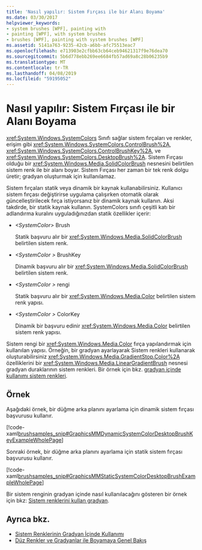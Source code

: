 ```yaml
---
title: 'Nasıl yapılır: Sistem Fırçası ile bir Alanı Boyama'
ms.date: 03/30/2017
helpviewer_keywords:
- system brushes [WPF], painting with
- painting [WPF], with system brushes
- brushes [WPF], painting with system brushes [WPF]
ms.assetid: 5141a763-9235-42cb-a6bb-afc75513eac7
ms.openlocfilehash: e713903e2cfbb63cb64ceb94621317f9e76dea70
ms.sourcegitcommit: 5b6d778ebb269ee6684fb57ad69a8c28b06235b9
ms.translationtype: MT
ms.contentlocale: tr-TR
ms.lasthandoff: 04/08/2019
ms.locfileid: "59195052"
---
```

# <a name="how-to-paint-an-area-with-a-system-brush"></a>Nasıl yapılır: Sistem Fırçası ile bir Alanı Boyama
<xref:System.Windows.SystemColors> Sınıfı sağlar sistem fırçaları ve renkler, erişim gibi <xref:System.Windows.SystemColors.ControlBrush%2A>, <xref:System.Windows.SystemColors.ControlBrushKey%2A>, ve <xref:System.Windows.SystemColors.DesktopBrush%2A>. Sistem Fırçası olduğu bir <xref:System.Windows.Media.SolidColorBrush> nesnesini belirtilen sistem renk ile bir alanı boyar. Sistem Fırçası her zaman bir tek renk dolgu üretir; gradyan oluşturmak için kullanılamaz.  
  
 Sistem fırçaları statik veya dinamik bir kaynak kullanabilirsiniz. Kullanıcı sistem fırçası değiştirirse uygulama çalışırken otomatik olarak güncelleştirilecek fırça istiyorsanız bir dinamik kaynak kullanın. Aksi takdirde, bir statik kaynak kullanın. SystemColors sınıfı çeşitli katı bir adlandırma kuralını uyguladığınızdan statik özellikler içerir:  
  
-   *\<SystemColor>* Brush  
  
     Statik başvuru alır bir <xref:System.Windows.Media.SolidColorBrush> belirtilen sistem renk.  
  
-   *\<SystemColor >* BrushKey  
  
     Dinamik başvuru alır bir <xref:System.Windows.Media.SolidColorBrush> belirtilen sistem renk.  
  
-   *\<SystemColor >* rengi  
  
     Statik başvuru alır bir <xref:System.Windows.Media.Color> belirtilen sistem renk yapısı.  
  
-   *\<SystemColor >* ColorKey  
  
     Dinamik bir başvuru edinir <xref:System.Windows.Media.Color> belirtilen sistem renk yapısı.  
  
 Sistem rengi bir <xref:System.Windows.Media.Color> fırça yapılandırmak için kullanılan yapısı. Örneğin, bir gradyan ayarlayarak Sistem renkleri kullanarak oluşturabilirsiniz <xref:System.Windows.Media.GradientStop.Color%2A> özelliklerini bir <xref:System.Windows.Media.LinearGradientBrush> nesnesi gradyan duraklarının sistem renkleri. Bir örnek için bkz. [gradyan içinde kullanımı sistem renkleri](how-to-use-system-colors-in-a-gradient.md).  
  
## <a name="example"></a>Örnek  
 Aşağıdaki örnek, bir düğme arka planını ayarlama için dinamik sistem fırçası başvurusu kullanır.  
  
 [!code-xaml[brushsamples_snip#GraphicsMMDynamicSystemColorDesktopBrushKeyExampleWholePage](~/samples/snippets/csharp/VS_Snippets_Wpf/brushsamples_snip/CS/DynamicSystemBrushExample.xaml#graphicsmmdynamicsystemcolordesktopbrushkeyexamplewholepage)]  
  
 Sonraki örnek, bir düğme arka planını ayarlama için statik sistem fırçası başvurusu kullanır.  
  
 [!code-xaml[brushsamples_snip#GraphicsMMStaticSystemColorDesktopBrushExampleWholePage](~/samples/snippets/csharp/VS_Snippets_Wpf/brushsamples_snip/CS/StaticSystemBrushExample.xaml#graphicsmmstaticsystemcolordesktopbrushexamplewholepage)]  
  
 Bir sistem renginin gradyan içinde nasıl kullanılacağını gösteren bir örnek için bkz: [Sistem renklerini kullan gradyan](how-to-use-system-colors-in-a-gradient.md).  
  
## <a name="see-also"></a>Ayrıca bkz.

- [Sistem Renklerinin Gradyan İçinde Kullanımı](how-to-use-system-colors-in-a-gradient.md)
- [Düz Renkler ve Gradyanlar ile Boyamaya Genel Bakış](painting-with-solid-colors-and-gradients-overview.md)
